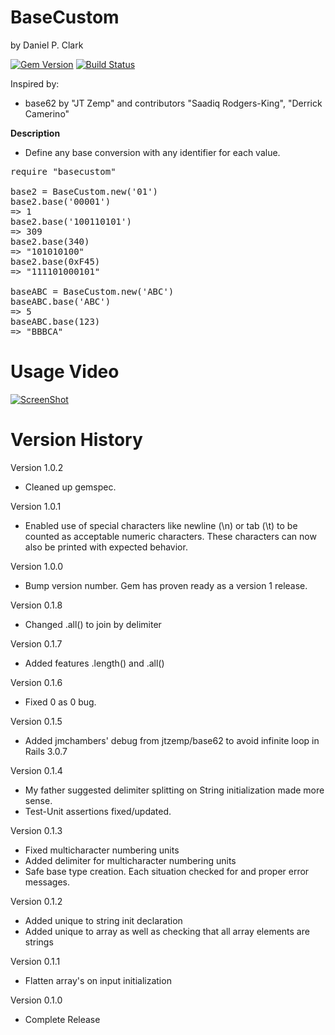 # BaseCustom
by Daniel P. Clark

[![Gem Version](https://badge.fury.io/rb/basecustom.svg)](http://badge.fury.io/rb/basecustom)
[![Build Status](https://travis-ci.org/danielpclark/BaseCustom.svg)](https://travis-ci.org/danielpclark/BaseCustom)

Inspired by:
* base62 by "JT Zemp" and contributors "Saadiq Rodgers-King", "Derrick Camerino"

**Description**
* Define any base conversion with any identifier for each value.

<pre>require "basecustom"

base2 = BaseCustom.new('01')
base2.base('00001')
=> 1
base2.base('100110101')
=> 309
base2.base(340)
=> "101010100"
base2.base(0xF45)
=> "111101000101"

baseABC = BaseCustom.new('ABC')
baseABC.base('ABC')
=> 5
baseABC.base(123)
=> "BBBCA"
</pre>

# Usage Video

[![ScreenShot](http://img.youtube.com/vi/b7TdvicxIrs/0.jpg)](http://www.youtube.com/embed/b7TdvicxIrs)

# Version History

Version 1.0.2
* Cleaned up gemspec.

Version 1.0.1
* Enabled use of special characters like newline (\n) or tab (\t) to be counted
  as acceptable numeric characters.  These characters can now also be printed with
  expected behavior.

Version 1.0.0
* Bump version number. Gem has proven ready as a version 1 release.

Version 0.1.8
* Changed .all() to join by delimiter

Version 0.1.7
* Added features .length() and .all()

Version 0.1.6
* Fixed 0 as 0 bug.

Version 0.1.5
* Added jmchambers' debug from jtzemp/base62 to avoid infinite loop in Rails 3.0.7

Version 0.1.4
* My father suggested delimiter splitting on String initialization made more sense.
* Test-Unit assertions fixed/updated.

Version 0.1.3
* Fixed multicharacter numbering units
* Added delimiter for multicharacter numbering units
* Safe base type creation.  Each situation checked for and proper error messages.

Version 0.1.2
* Added unique to string init declaration
* Added unique to array as well as checking that all array elements are strings

Version 0.1.1
* Flatten array's on input initialization

Version 0.1.0
* Complete Release
